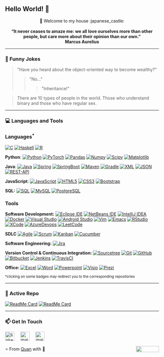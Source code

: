 ## Hello World! 👋

<!--
**Quananhle/Quananhle** is a ✨ _special_ ✨ repository because its `README.md` (this file) appears on your GitHub profile.

Here are some ideas to get you started:

- 🔭 I’m currently working on ...
- 🌱 I’m currently learning ...
- 👯 I’m looking to collaborate on ...
- 🤔 I’m looking for help with ...
- 💬 Ask me about ...
- 📫 How to reach me: ...
- 😄 Pronouns: ...
- ⚡ Fun fact: ...
-->

<div align="center"> 🚀 Welcome to my house :japanese_castle:</div>
<br>
<div align="center"><strong>“It never ceases to amaze me: we all love ourselves more than other people, but care more about their opinion than our own.”</div>
<div align="center">Marcus Aurelius</strong></div>
 
---
### :volcano: Funny Jokes

> "Have you heard about the object-oriented way to become wealthy?"
>> "No..."
>>> "Inheritance!"

> There are 10 types of people in the world. Those who understand binary and those who have regular sex.

<!--
```
"Why all Pascal programmers ask to live in Atlantis?"
"Because it is below C level."
``` -->
---
### 💻 Languages and Tools 

### Languages<sup>*</sup>

[![C](https://img.shields.io/badge/-A8B9CC?style=flat&logo=c&logoColor=white&link=https://github.com/Quananhle)](https://github.com/Quananhle)
[![Haskell](https://img.shields.io/badge/-Haskell-purple?style=flat&logo=haskell&logoColor=white&link=https://github.com/Quananhle/Haskell---NLP)](https://github.com/Quananhle/Haskell---NLP)
[![R](https://img.shields.io/badge/-R-blue?style=flat&logo=R&logoColor=white&link=https://github.com/Quananhle/Haskell---NLP)](https://github.com/Quananhle/Haskell---NLP)

  **Python**:
  [![Python](https://img.shields.io/badge/-Python-black?style=flat&logo=python&link=https://github.com/Quananhle/Python-AWS-TradingAI)](https://github.com/Quananhle/Python-AWS-TradingAI)
  [![PyTorch](https://img.shields.io/badge/-PyTorch-EE4C2C?style=flat&logo=PyTorch&logoColor=white&link=https://github.com/Quananhle/Python-AWS-TradingAI)](https://github.com/Quananhle/Python-AWS-TradingAI)
  [![Pandas](https://img.shields.io/badge/-Pandas-150458?style=flat&logo=Pandas&link=https://github.com/Quananhle/Python-AWS-TradingAI)](https://github.com/Quananhle/Python-AWS-TradingAI)
  [![Numpy](https://img.shields.io/badge/-Numpy-lightgray?style=flat&logo=Numpy&logoColor=white&link=https://github.com/Quananhle/Python-AWS-TradingAI)](https://github.com/Quananhle/Python-AWS-TradingAI)
  [![Scipy](https://img.shields.io/badge/-Scipy-blue?style=flat&logo=Scipy&logoColor=white&link=https://github.com/Quananhle/Python-AWS-TradingAI)](https://github.com/Quananhle/Python-AWS-TradingAI)
  [![Matplotlib](https://img.shields.io/badge/-Matplotlib-black?style=flat&logo=Matplotlib&logoColor=white&link=https://github.com/Quananhle/Python-AWS-TradingAI)](https://github.com/Quananhle/Python-AWS-TradingAI)
 <!-- [![Keras](https://img.shields.io/badge/-Keras-D00000?style=flat&logo=Keras&link=https://github.com/Quananhle/Python-AWS-TradingAI)](https://github.com/Quananhle/Python-AWS-TradingAI)
  [![Tensorflow](https://img.shields.io/badge/-Tensorflow-gray?style=flat&logo=tensorflow&link=https://github.com/Quananhle/Python-AWS-TradingAI)](https://github.com/Quananhle/Python-AWS-TradingAI) 
 -->

  **Java**: 
  [![Java](https://img.shields.io/badge/Java-orange?style=flat&logo=java&logoColor=white&link=https://github.com/Quananhle/OOP-JAVA-and-Android-App-Developer)](https://github.com/Quananhle/OOP-JAVA-and-Android-App-Developer) 
  [![Spring](https://img.shields.io/badge/-Spring-lightgray?style=flat&logo=spring&link=https://github.com/Quananhle/Java-Web-Developer)](https://github.com/Quananhle/Java-Web-Developer)
  [![SpringBoot](https://img.shields.io/badge/-Spring_Boot-black?style=flat&logo=springboot&link=https://github.com/Quananhle/Java-Web-Developer)](https://github.com/Quananhle/Java-Web-Developer)
  [![Maven](https://img.shields.io/badge/Maven-C71A36?style=flat&logo=apache-maven&link=hhttps://github.com/Quananhle/Java-Web-Developer)](https://github.com/Quananhle/Java-Web-Developer) 
  [![Gradle](https://img.shields.io/badge/Gradle-02303A?style=flat&logo=gradle&link=hhttps://github.com/Quananhle/Java-Web-Developer)](https://github.com/Quananhle/Java-Web-Developer)
  [![XML](https://img.shields.io/badge/-XML-orange?style=flat&logo=xml&link=https://github.com/Quananhle/Java-Web-Developer)](https://github.com/Quananhle/Java-Web-Developer)
  [![JSON](https://img.shields.io/badge/-JSON-lightgray?style=flat&logo=json&link=https://github.com/Quananhle/Java-Web-Developer)](https://github.com/Quananhle/Java-Web-Developer)
  [![REST-API](https://img.shields.io/badge/REST-API-lightblue?style=flat&logo=rest-api&link=https://github.com/Quananhle/Java-Web-Developer)](https://github.com/Quananhle/Java-Web-Developer)

  **JavaScript**: 
  [![JavaScript](https://img.shields.io/badge/-JavaScript-black?style=flat&logo=javascript&link=https://github.com/Quananhle/Front-End-Dev)](https://github.com/Quananhle/Front-End-Dev)
  [![HTML5](https://img.shields.io/badge/-HTML5-E34F26?style=flat&logo=html5&logoColor=white&link=https://github.com/Quananhle/Front-End-Dev)](https://github.com/Quananhle/Front-End-Dev) 
  [![CSS3](https://img.shields.io/badge/-CSS3-1572B6?style=flat&logo=css3&link=https://github.com/Quananhle/Front-End-Dev)](https://github.com/Quananhle/Front-End-Dev) 
  [![Bootstrap](https://img.shields.io/badge/-Bootstrap-purple?style=flat&logo=bootstrap&link=https://github.com/Quananhle/Front-End-Dev)](https://github.com/Quananhle/Front-End-Dev) 

  **SQL:**
  [![SQL](https://img.shields.io/badge/-SQL-orange?style=flat&logo=sql&link=https://github.com/Quananhle)](https://github.com/Quananhle/Database-Management/tree/master/SQL)
  [![MySQL](https://img.shields.io/badge/-MySQL-lightgray?style=flat&logo=mysql&link=https://github.com/Quananhle)](https://github.com/Quananhle)
  [![PostgreSQL](https://img.shields.io/badge/-PostgreSQL-blue?style=flat&logo=postgresql&link=https://github.com/Quananhle)](https://github.com/Quananhle)

### Tools

**Software Development:**
[![Eclipse IDE](https://img.shields.io/badge/-darkblue?style=flat&logo=Eclipse-IDE&logoColor=white&link=https://github.com/Quananhle "Eclipse IDE")](https://github.com/Quananhle)
[![NetBeans IDE](https://img.shields.io/badge/-1B6AC6?style=flat&logo=Apache-NetBeans-IDE&logoColor=white&link=https://github.com/Quananhle "NetBeans IDE")](https://github.com/Quananhle)
[![IntelliJ IDEA](https://img.shields.io/badge/-red?style=flat&logo=IntelliJ-IDEA&logoColor=white&link=https://github.com/Quananhle "IntelliJ IDEA")](https://github.com/Quananhle)
[![Docker](https://img.shields.io/badge/-2496ED?style=flat&logo=Docker&logoColor=white&link=https://github.com/Quananhle "Docker")](https://github.com/Quananhle)
[![Visual Studio](https://img.shields.io/badge/-007ACC?style=flat&logo=Visual-Studio-Code&logoColor=white&link=https://github.com/Quananhle "Visual Studio")](https://github.com/Quananhle)
[![Android Studio](https://img.shields.io/badge/-3DDC84?style=flat&logo=Android-Studio&logoColor=white&link=https://github.com/Quananhle "Android Studio" )](https://github.com/Quananhle)
[![Vim](https://img.shields.io/badge/-019733?style=flat&logo=Vim&logoColor=white&link=https://github.com/Quananhle "Vim")](https://github.com/Quananhle)
[![Emacs](https://img.shields.io/badge/-7F5AB6?style=flat&logo=GNU-Emacs&logoColor=white&link=https://github.com/Quananhle "Emacs")](https://github.com/Quananhle)
[![RStudio](https://img.shields.io/badge/-75AADB?style=flat&logo=RStudio&logoColor=white&link=https://github.com/Quananhle "RStudio")](https://github.com/Quananhle)
[![XCode](https://img.shields.io/badge/-1575F9?style=flat&logo=Xcode&logoColor=white&link=https://github.com/Quananhle "XCode")](https://github.com/Quananhle)
[![AzureDevops](https://img.shields.io/badge/-0175C2?style=flat&logo=azureDevops&logoColor=white&link=https://github.com/Quananhle "AzureDevops")](https://github.com/Quananhle)
[![LeetCode](https://img.shields.io/badge/-02569B?style=flat&logo=leetCode&logoColor=white&link=https://github.com/Quananhle "LeetCode")](https://github.com/Quananhle)

**SDLC**
[![Agile](https://img.shields.io/badge/Agile-blue?style=flat&logo=Agile&logoColor=white&link=https://github.com/Quananhle "Agile")](https://github.com/Quananhle) [![Scrum](https://img.shields.io/badge/Scrum-green?style=flat&logo=Scrum&logoColor=white&link=https://github.com/Quananhle "Scrum")](https://github.com/Quananhle) 
[![Kanban](https://img.shields.io/badge/Kanban-red?style=flat&logo=Kanban&logoColor=white&link=https://github.com/Quananhle "Kanban")](https://github.com/Quananhle)
[![Cucumber](https://img.shields.io/badge/Cucumber-green?style=flat&logo=Cucumber&link=https://github.com/Quananhle "Cucumber")](https://github.com/Quananhle/Java-Web-Developer/tree/master/Cucumber)

**Software Engineering:**
[![Jira](https://img.shields.io/badge/-Jira-0052CC?style=flat&logo=jira&logoColor=white&link=https://github.com/Quananhle)](https://github.com/Quananhle)

**Version Control & Continuous Integration:**
[![Sourcetree](https://img.shields.io/badge/Sourcetree-blue?style=flat&logo=sourcetree&logoColor=white&link=https://github.com/Quananhle)](https://github.com/Quananhle)
[![Git](https://img.shields.io/badge/-Git-black?style=flat&logo=git&link=https://github.com/Quananhle)](https://github.com/Quananhle) 
[![GitHub](https://img.shields.io/badge/-GitHub-181717?style=flat&logo=github&link=https://github.com/Quananhle)](https://github.com/Quananhle)
[![Bitbucket](https://img.shields.io/badge/-Bitbucket-blue?style=flat&logo=bitbucket&link=https://github.com/Quananhle)](https://github.com/Quananhle)
[![Jenkins](https://img.shields.io/badge/Jenkins-gray?style=flat&logo=jenkins&link=hhttps://github.com/Quananhle/Java-Web-Developer)](https://github.com/Quananhle/Java-Web-Developer) 
[![TravisCI](https://img.shields.io/badge/-TravisCI-red?style=flat&logo=travis&logoColor=white&link=https://github.com/Quananhle)](https://github.com/Quananhle)

**Office:**
[![Excel](https://img.shields.io/badge/-Microsoft_Excel-green?style=flat&logo=Microsoft-Excel&link=https://github.com/Quananhle)](https://github.com/Quananhle) 
[![Word](https://img.shields.io/badge/-Microsoft_Word-blue?style=flat&logo=Microsoft-Word&link=https://github.com/Quananhle)](https://github.com/Quananhle)
[![Powerpoint](https://img.shields.io/badge/-Microsoft_Powerpoint-red?style=flat&logo=Microsoft-Powerpoint&link=https://github.com/Quananhle)](https://github.com/Quananhle)
[![Visio](https://img.shields.io/badge/-Microsoft_Visio-blue?style=flat&logo=Microsoft-Visio&link=https://github.com/Quananhle)](https://github.com/Quananhle) 
[![Prezi](https://img.shields.io/badge/Prezi-black?style=flat&logo=Prezi&link=https://github.com/Quananhle)](https://github.com/Quananhle)

<sup>*clicking on some badges may redirect you to the corresponding repositories</sup>

---
### 👀 Active Repo
[![ReadMe Card](https://github-readme-stats.vercel.app/api/pin/?username=Quananhle&repo=Data-Structure-and-Algorithms&theme=radical "AData-Structure-and-Algorithms")](https://github.com/Quananhle/Data-Structure-and-Algorithms)
[![ReadMe Card](https://github-readme-stats.vercel.app/api/pin/?username=Quananhle&repo=OOP-and-Android-App-Development&theme=highcontrast "Android-Applications-Development")](https://github.com/Quananhle/OOP-and-Android-App-Development)

<!-- ### 🏆 Github Status
![Top Used Language](https://github-readme-stats.vercel.app/api/top-langs/?username=quananhle&show_icons=true&theme=tokyonight&hide_border=true)
![My Github Status](https://github-readme-stats.vercel.app/api?username=quananhle&show_icons=true&theme=shades-of-purple&hide_border=true) -->

 ---
### 📫 Get In Touch
<!--[![LinkedIn](https://www.vectorlogo.zone/logos/linkedin/linkedin-icon.svg "quan-le-5932b8160")](https://www.linkedin.com/in/quan-le-5932b8160/)-->
<a href="https://www.linkedin.com/in/quan-le-5932b8160/"><img src="https://www.vectorlogo.zone/logos/linkedin/linkedin-icon.svg" width="30px" alt="linkedin"></a>
&nbsp; &nbsp;
<a href="mailto:qle2@hawk.iit.edu"><img src="https://www.vectorlogo.zone/logos/gmail/gmail-icon.svg" width="30px" alt="mail"></a> 
&nbsp; &nbsp;
<a href="https://www.facebook.com/5175616e4c65/"><img src="https://www.vectorlogo.zone/logos/facebook/facebook-official.svg" width="30px" alt="mail"></a> 
&nbsp; &nbsp;
 
⭐️ From [Quan](https://github.com/Quananhle) with :sparkling_heart: 
<img align="right" width="75" height="20" src="https://visitor-badge.glitch.me/badge?page_id=quananhle.quananhle0">
